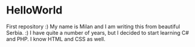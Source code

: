 # HelloWorld
First repository :)
My name is Milan and I am writing this from beautiful Serbia. :)
I have quite a number of years, but I decided to start learning C# and PHP. I know HTML and CSS as well.

